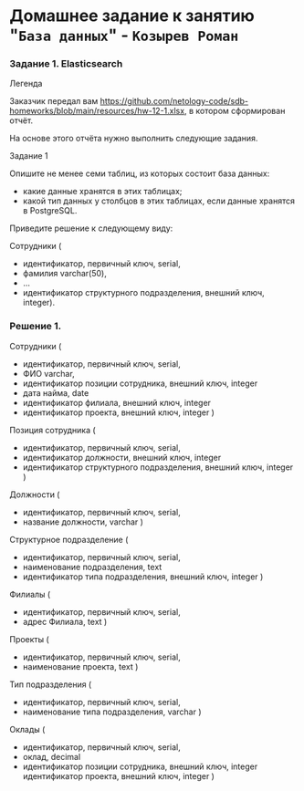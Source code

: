 # Домашнее задание к занятию "`База данных`" - `Козырев Роман`


### Задание 1. Elasticsearch

Легенда

Заказчик передал вам https://github.com/netology-code/sdb-homeworks/blob/main/resources/hw-12-1.xlsx, в котором сформирован отчёт.

На основе этого отчёта нужно выполнить следующие задания.

Задание 1

Опишите не менее семи таблиц, из которых состоит база данных:

- какие данные хранятся в этих таблицах;
- какой тип данных у столбцов в этих таблицах, если данные хранятся в PostgreSQL.

Приведите решение к следующему виду:

Сотрудники (

- идентификатор, первичный ключ, serial,
- фамилия varchar(50),
- ...
- идентификатор структурного подразделения, внешний ключ, integer).


### Решение 1.

Сотрудники (

- идентификатор, первичный ключ, serial,
- ФИО varchar,
- идентификатор позиции сотрудника, внешний ключ, integer
- дата найма, date
- идентификатор филиала, внешний ключ, integer
- идентификатор проекта, внешний ключ, integer )

Позиция сотрудника (

- идентификатор, первичный ключ, serial,
- идентификатор должности, внешний ключ, integer
- идентификатор структурного подразделения, внешний ключ, integer )

Должности (

- идентификатор, первичный ключ, serial,
- название должности, varchar )

Структурное подразделение (

- идентификатор, первичный ключ, serial,
- наименование подразделения, text
- идентификатор типа подразделения, внешний ключ, integer )

Филиалы (

- идентификатор, первичный ключ, serial,
- адрес Филиала, text )

Проекты (

- идентификатор, первичный ключ, serial,
- наименование проекта, text )

Тип подразделения (

- идентификатор, первичный ключ, serial,
- наименование типа подразделения, varchar )

Оклады (

- идентификатор, первичный ключ, serial,
- оклад, decimal
- идентификатор позиции сотрудника, внешний ключ, integer
идентификатор проекта, внешний ключ, integer )
